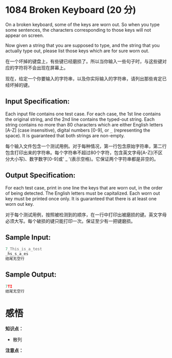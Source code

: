 # 1084 Broken Keyboard (20 分)

On a broken keyboard, some of the keys are worn out. So when you type some sentences, the characters corresponding to those keys will not appear on screen.

Now given a string that you are supposed to type, and the string that you actually type out, please list those keys which are for sure worn out.

在一个坏掉的键盘上，有些键已经磨损了。所以当你输入一些句子时，与这些键对应的字符将不会出现在屏幕上。

现在，给定一个你要输入的字符串，以及你实际输入的字符串，请列出那些肯定已经坏掉的键。

## Input Specification:

Each input file contains one test case. For each case, the 1st line contains the original string, and the 2nd line contains the typed-out string. Each string contains no more than 80 characters which are either English letters [A-Z] (case insensitive), digital numbers [0-9], or `_` (representing the space). It is guaranteed that both strings are non-empty.

每个输入文件包含一个测试用例。对于每种情况，第一行包含原始字符串，第二行包含打印出来的字符串。每个字符串不超过80个字符，包含英文字母\[A-Z](不区分大小写)、数字数字[0-9]或' _ '(表示空格)。它保证两个字符串都是非空的。

## Output Specification:

For each test case, print in one line the keys that are worn out, in the order of being detected. The English letters must be capitalized. Each worn out key must be printed once only. It is guaranteed that there is at least one worn out key.

对于每个测试用例，按照被检测到的顺序，在一行中打印出被磨损的键。英文字母必须大写。每个破损的键只能打印一次。保证至少有一把键磨损。

## Sample Input:

```cpp
7_This_is_a_test
_hs_s_a_es
结尾无空行
```

## Sample Output:

```cpp
7TI
结尾无空行
```

# 感悟

**知识点：**

- 散列

**注意点：**